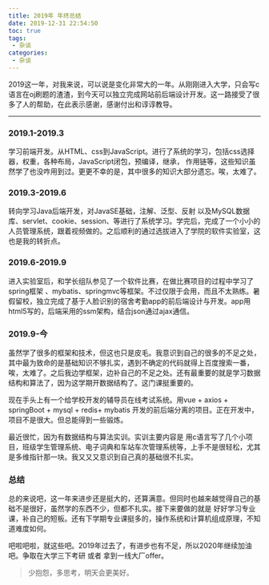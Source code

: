 ```yaml
---
title: 2019年 年终总结
date: 2019-12-31 22:54:50
toc: true
tags:
 - 杂谈
categories:
 - 杂谈
---
```


2019这一年，对我来说，可以说是变化非常大的一年。从刚刚进入大学，只会写c语言在oj刷题的渣渣，到今天可以独立完成网站前后端设计开发。这一路接受了很多了人的帮助，在此表示感谢，感谢付出和谆谆教导。

<hr>

### 2019.1-2019.3

学习前端开发。从HTML、css到JavaScript。进行了系统的学习，包括css选择器，权重，各种布局，JavaScript闭包，预编译，继承， 作用链等，这些知识虽然学了也没咋用到过。更更不幸的是，其中很多的知识大部分遗忘。唉，太难了。

### 2019.3-2019.6

转向学习Java后端开发，对JavaSE基础，注解、泛型、反射 以及MySQL数据库、servlet、cookie、session、等进行了系统学习。学完后，完成了一个小小的人员管理系统，跟着视频做的。之后顺利的通过选拔进入了学院的软件实验室，这也是我的转折点。

### 2019.6-2019.9

进入实验室后，和学长组队参见了一个软件比赛，在做比赛项目的过程中学习了spring框架 、mybatis、springmvc等框架。不过仅限于会用，而且不太熟练。暑假留校，独立完成了基于人脸识别的宿舍考勤app的前后端设计与开发。app用html5写的，后端采用的ssm架构，结合json通过ajax通信。

### 2019.9-今

虽然学了很多的框架和技术，但这也只是皮毛。我意识到自己的很多的不足之处，其中最为致命的是基础知识不够扎实，遇到不确定的代码就得上百度搜索一番，唉，太难了。之后我边学框架，边补自己的不足之处。还有最重要的就是学习数据结构和算法了，因为这学期开数据结构了。这门课挺重要的。

现在手头上有一个给学校开发的辅导员在线考试系统。用vue + axios  + springBoot + mysql + redis+ mybatis 开发的前后端分离的项目。正在开发中，项目不是很大。但总能得到一些锻炼。

最近很忙，因为有数据结构与算法实训。实训主要内容是 用c语言写了几个小项目，班级学生管理系统、电子词典和车站车次管理系统等，上手不是很轻松，尤其是多维指针那一块。我又又又意识到自己真的基础很不扎实。

### 总结

总的来说吧，这一年来进步还是挺大的，还算满意。但同时也越来越觉得自己的基础不是很好，虽然学的东西不少，但都不扎实。接下来要做的就是 好好学习专业课，补自己的短板。还有下学期专业课挺多的，操作系统和计算机组成原理，不知道难度如何。

吧啦吧啦，就这些吧。2019年过去了，有进步也有不足，所以2020年继续加油吧。争取在大学三下考研 或者 拿到一线大厂offer。

> 少抱怨，多思考，明天会更美好。